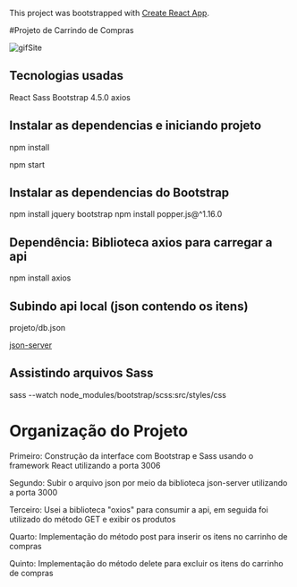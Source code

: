 This project was bootstrapped with [Create React App](https://github.com/facebook/create-react-app).

#Projeto de Carrindo de Compras

![gifSite](https://user-images.githubusercontent.com/47642347/83709055-bae9bf00-a5eb-11ea-9b6e-8e950b69e5c5.gif)


## Tecnologias usadas

React
Sass
Bootstrap 4.5.0
axios

## Instalar as dependencias e iniciando projeto

npm install

npm start

## Instalar as dependencias do Bootstrap

npm install jquery bootstrap
npm install  popper.js@^1.16.0

## Dependência: Biblioteca axios para carregar a api

npm install axios    

## Subindo api local (json contendo os itens)

projeto/db.json

[json-server](https://github.com/typicode/json-server)

## Assistindo arquivos Sass

sass --watch node_modules/bootstrap/scss:src/styles/css


# Organização do Projeto

Primeiro:  Construção da interface com Bootstrap e Sass usando o framework React utilizando a porta 3006

Segundo:  Subir o arquivo json por meio da biblioteca json-server  utilizando a porta 3000

Terceiro: Usei a biblioteca "oxios" para consumir a api, em seguida foi utilizado do método GET e exibir os produtos

Quarto: Implementação do método post para inserir os itens no carrinho de compras

Quinto: Implementação do método delete para excluir os itens do carrinho de compras
